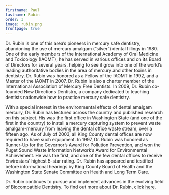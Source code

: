 ```yaml
---
firstname: Paul
lastname: Rubin
order: 3
image: rubin.png
frontpage: true
---
```


Dr. Rubin is one of this area’s pioneers in mercury safe dentistry, abandoning the use of mercury amalgam (“silver”) dental fillings in 1980. One of the early members of the International Academy of Oral Medicine and Toxicology (IAOMT), he has served in various offices and on its Board of Directors for several years, helping to see it grow into one of the world’s leading authoritative bodies in the area of mercury and other toxins in dentistry. Dr. Rubin was honored as a Fellow of the IAOMT in 1992, and a Master of the IAOMT in 2007. Dr. Rubin is also a charter member of the International Association of Mercury Free Dentists. In 2009, Dr. Rubin co-founded New Directions Dentistry, a company dedicated to teaching dentists nationwide how to practice mercury safe dentistry.

With a special interest in the environmental effects of dental amalgam mercury, Dr. Rubin has lectured across the country and published research on this subject. His was the first office in Washington State (and one of the first in the country) to install a mercury capturing system to prevent waste amalgam-mercury from leaving the dental office waste stream, over a fifteen ago. As of July of 2003, all King County dental offices are now required to have such equipment. In 1997, Dr. Rubin was honored as Runner-Up for the Governor’s Award for Pollution Prevention, and won the Puget Sound Waste Information Network’s Award for Environmental Achievement. He was the first, and one of the few dental offices to receive Envirostars’ highest 5-star rating. Dr. Rubin has appeared and testified before informational hearings by King County Board of Health and the Washington State Senate Committee on Health and Long Term Care.

Dr. Rubin continues to pursue and implement advances in the evolving field of Biocompatible Dentistry. To find out more about Dr. Rubin, click [here](http://www.drpaulrubin.com). 
